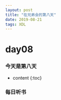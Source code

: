 ```yaml
---
layout: post
title: "在兄弟会的第八天"
date: 2019-08-21 
tags: XDL  
---
```



# day08

### 今天是第八天

* content
{:toc}


### 每日听书 

